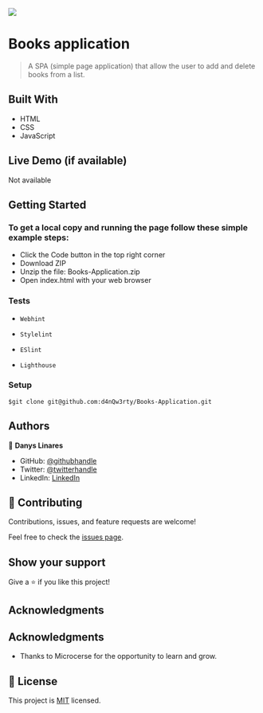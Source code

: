 ![](https://img.shields.io/badge/Microverse-blueviolet)

# Books application

> A SPA (simple page application) that allow the user to add and delete books from a list.


## Built With

- HTML
- CSS
- JavaScript

## Live Demo (if available)

Not available


## Getting Started

### To get a local copy and running the page follow these simple example steps:
- Click the Code button in the top right corner
- Download ZIP
- Unzip the file: Books-Application.zip
- Open index.html with your web browser

### Tests

- `Webhint`

- `Stylelint`

- `ESlint`

- `Lighthouse`

### Setup
```
$git clone git@github.com:d4nQw3rty/Books-Application.git
```
## Authors

👤 **Danys Linares**

- GitHub: [@githubhandle](https://github.com/d4nQw3rty)
- Twitter: [@twitterhandle](https://twitter.com/Danys_Linares)
- LinkedIn: [LinkedIn](https://www.linkedin.com/in/danys-linares-6a328b238?lipi=urn%3Ali%3Apage%3Ad_flagship3_profile_view_base_contact_details%3BnkyI5IMjTzSg4PVJIZh%2BMw%3D%3D)

## 🤝 Contributing

Contributions, issues, and feature requests are welcome!

Feel free to check the [issues page](../../issues/).

## Show your support

Give a ⭐️ if you like this project!

## Acknowledgments

## Acknowledgments

- Thanks to Microcerse for the opportunity to learn and grow.

## 📝 License

This project is [MIT](./LICENSE) licensed.